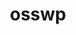 ---
title: osswp
emoji: 🚀
colorFrom: blue
colorTo: green
sdk: gradio
sdk_version: “3.0”
app_file: “app.py”
pinned: false     
---